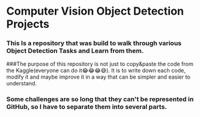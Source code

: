 # Computer Vision Object Detection Projects

### This Is a repository that was build to walk through various Object Detection Tasks and Learn from them.
###The purpose of this repository is not just to copy&paste the code from the Kaggle(everyone can do it😂😂😂😅). It is to write down each code, modify it and maybe improve it in a way that can be simpler and easier to understand.


### Some challenges are so long that they can't be represented in GitHub, so I have to separate them into several parts.

